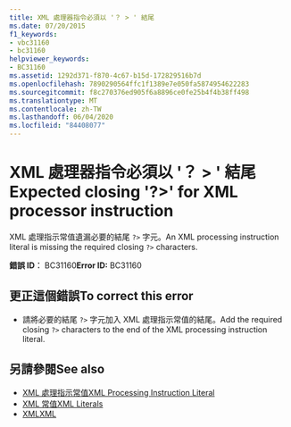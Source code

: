 ```yaml
---
title: XML 處理器指令必須以 '？ > ' 結尾
ms.date: 07/20/2015
f1_keywords:
- vbc31160
- bc31160
helpviewer_keywords:
- BC31160
ms.assetid: 1292d371-f870-4c67-b15d-172829516b7d
ms.openlocfilehash: 7890290564ffc1f1389e7e050fa5874954622283
ms.sourcegitcommit: f8c270376ed905f6a8896ce0fe25b4f4b38ff498
ms.translationtype: MT
ms.contentlocale: zh-TW
ms.lasthandoff: 06/04/2020
ms.locfileid: "84408077"
---
```

# <a name="expected-closing--for-xml-processor-instruction"></a><span data-ttu-id="8048c-102">XML 處理器指令必須以 '？ > ' 結尾</span><span class="sxs-lookup"><span data-stu-id="8048c-102">Expected closing '?>' for XML processor instruction</span></span>
<span data-ttu-id="8048c-103">XML 處理指示常值遺漏必要的結尾 `?>` 字元。</span><span class="sxs-lookup"><span data-stu-id="8048c-103">An XML processing instruction literal is missing the required closing `?>` characters.</span></span>  
  
 <span data-ttu-id="8048c-104">**錯誤 ID︰** BC31160</span><span class="sxs-lookup"><span data-stu-id="8048c-104">**Error ID:** BC31160</span></span>  
  
## <a name="to-correct-this-error"></a><span data-ttu-id="8048c-105">更正這個錯誤</span><span class="sxs-lookup"><span data-stu-id="8048c-105">To correct this error</span></span>  
  
- <span data-ttu-id="8048c-106">請將必要的結尾 `?>` 字元加入 XML 處理指示常值的結尾。</span><span class="sxs-lookup"><span data-stu-id="8048c-106">Add the required closing `?>` characters to the end of the XML processing instruction literal.</span></span>  
  
## <a name="see-also"></a><span data-ttu-id="8048c-107">另請參閱</span><span class="sxs-lookup"><span data-stu-id="8048c-107">See also</span></span>

- [<span data-ttu-id="8048c-108">XML 處理指示常值</span><span class="sxs-lookup"><span data-stu-id="8048c-108">XML Processing Instruction Literal</span></span>](../language-reference/xml-literals/xml-processing-instruction-literal.md)
- [<span data-ttu-id="8048c-109">XML 常值</span><span class="sxs-lookup"><span data-stu-id="8048c-109">XML Literals</span></span>](../language-reference/xml-literals/index.md)
- [<span data-ttu-id="8048c-110">XML</span><span class="sxs-lookup"><span data-stu-id="8048c-110">XML</span></span>](../programming-guide/language-features/xml/index.md)
